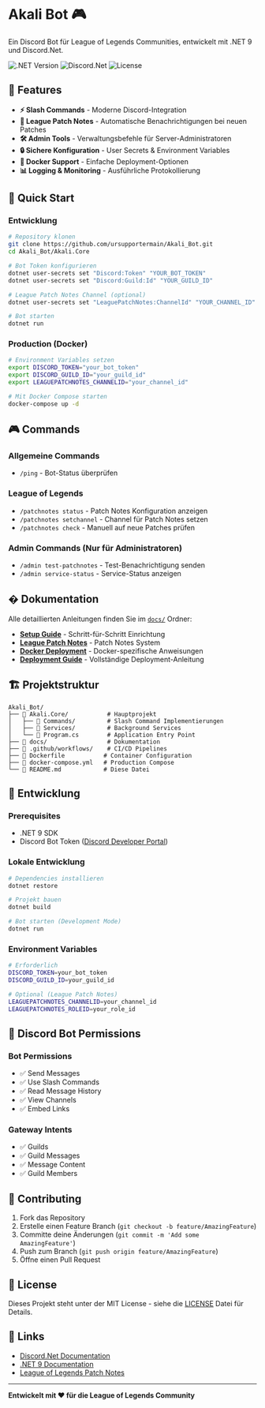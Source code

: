 # Akali Bot 🎮

Ein Discord Bot für League of Legends Communities, entwickelt mit .NET 9 und Discord.Net.

![.NET Version](https://img.shields.io/badge/.NET-9.0-blue)
![Discord.Net](https://img.shields.io/badge/Discord.Net-3.18.0-7289da)
![License](https://img.shields.io/badge/license-MIT-green)

## 🌟 Features

- **⚡ Slash Commands** - Moderne Discord-Integration
- **📰 League Patch Notes** - Automatische Benachrichtigungen bei neuen Patches
- **🛠️ Admin Tools** - Verwaltungsbefehle für Server-Administratoren
- **🔒 Sichere Konfiguration** - User Secrets & Environment Variables
- **🐳 Docker Support** - Einfache Deployment-Optionen
- **📊 Logging & Monitoring** - Ausführliche Protokollierung

## 🚀 Quick Start

### Entwicklung
```bash
# Repository klonen
git clone https://github.com/ursupportermain/Akali_Bot.git
cd Akali_Bot/Akali.Core

# Bot Token konfigurieren
dotnet user-secrets set "Discord:Token" "YOUR_BOT_TOKEN"
dotnet user-secrets set "Discord:Guild:Id" "YOUR_GUILD_ID"

# League Patch Notes Channel (optional)
dotnet user-secrets set "LeaguePatchNotes:ChannelId" "YOUR_CHANNEL_ID"

# Bot starten
dotnet run
```

### Production (Docker)
```bash
# Environment Variables setzen
export DISCORD_TOKEN="your_bot_token"
export DISCORD_GUILD_ID="your_guild_id"
export LEAGUEPATCHNOTES_CHANNELID="your_channel_id"

# Mit Docker Compose starten
docker-compose up -d
```

## 🎮 Commands

### Allgemeine Commands
- `/ping` - Bot-Status überprüfen

### League of Legends
- `/patchnotes status` - Patch Notes Konfiguration anzeigen
- `/patchnotes setchannel` - Channel für Patch Notes setzen
- `/patchnotes check` - Manuell auf neue Patches prüfen

### Admin Commands (Nur für Administratoren)
- `/admin test-patchnotes` - Test-Benachrichtigung senden
- `/admin service-status` - Service-Status anzeigen

## � Dokumentation

Alle detaillierten Anleitungen finden Sie im [`docs/`](docs/) Ordner:

- **[Setup Guide](docs/SETUP_GUIDE.md)** - Schritt-für-Schritt Einrichtung
- **[League Patch Notes](docs/LEAGUE_PATCH_NOTES.md)** - Patch Notes System
- **[Docker Deployment](docs/DOCKER.md)** - Docker-spezifische Anweisungen
- **[Deployment Guide](docs/DEPLOYMENT.md)** - Vollständige Deployment-Anleitung

## 🏗️ Projektstruktur

```
Akali_Bot/
├── 📁 Akali.Core/           # Hauptprojekt
│   ├── 📁 Commands/         # Slash Command Implementierungen
│   ├── 📁 Services/         # Background Services
│   └── 📄 Program.cs        # Application Entry Point
├── 📁 docs/                 # Dokumentation
├── 📁 .github/workflows/    # CI/CD Pipelines
├── 🐳 Dockerfile           # Container Configuration
├── 🐳 docker-compose.yml   # Production Compose
└── 📄 README.md            # Diese Datei
```

## 🔧 Entwicklung

### Prerequisites
- .NET 9 SDK
- Discord Bot Token ([Discord Developer Portal](https://discord.com/developers/applications))

### Lokale Entwicklung
```bash
# Dependencies installieren
dotnet restore

# Projekt bauen
dotnet build

# Bot starten (Development Mode)
dotnet run
```

### Environment Variables
```bash
# Erforderlich
DISCORD_TOKEN=your_bot_token
DISCORD_GUILD_ID=your_guild_id

# Optional (League Patch Notes)
LEAGUEPATCHNOTES_CHANNELID=your_channel_id
LEAGUEPATCHNOTES_ROLEID=your_role_id
```

## 📜 Discord Bot Permissions

### Bot Permissions
- ✅ Send Messages
- ✅ Use Slash Commands  
- ✅ Read Message History
- ✅ View Channels
- ✅ Embed Links

### Gateway Intents
- ✅ Guilds
- ✅ Guild Messages
- ✅ Message Content
- ✅ Guild Members

## 🤝 Contributing

1. Fork das Repository
2. Erstelle einen Feature Branch (`git checkout -b feature/AmazingFeature`)
3. Committe deine Änderungen (`git commit -m 'Add some AmazingFeature'`)
4. Push zum Branch (`git push origin feature/AmazingFeature`)
5. Öffne einen Pull Request

## 📄 License

Dieses Projekt steht unter der MIT License - siehe die [LICENSE](LICENSE) Datei für Details.

## 🔗 Links

- [Discord.Net Documentation](https://docs.discordnet.dev/)
- [.NET 9 Documentation](https://docs.microsoft.com/en-us/dotnet/)
- [League of Legends Patch Notes](https://www.leagueoflegends.com/de-de/news/tags/patch-notes/)

---

**Entwickelt mit ❤️ für die League of Legends Community**
